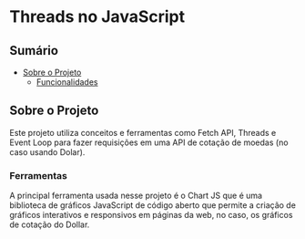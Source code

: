 # Threads no JavaScript

## Sumário

- [Sobre o Projeto](#sobre-o-projeto)
  - [Funcionalidades](#Ferramentas)


## Sobre o Projeto


Este projeto utiliza conceitos e ferramentas como Fetch API, Threads e Event Loop para fazer requisições em uma API de cotação de moedas (no caso usando Dolar).

### Ferramentas

A principal ferramenta usada nesse projeto é o Chart JS que é uma biblioteca de gráficos JavaScript de código aberto que permite a criação de gráficos interativos e responsivos em páginas da web, no caso, os gráficos de cotação do Dollar.










